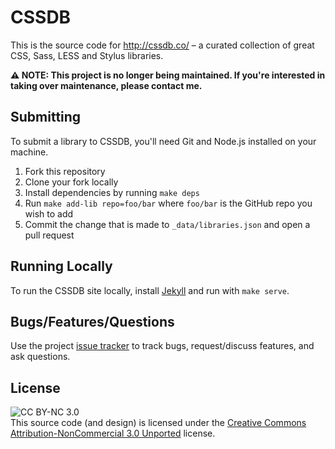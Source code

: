 
CSSDB
=====

This is the source code for http://cssdb.co/ – a curated collection of great CSS, Sass, LESS and Stylus libraries.

**⚠️ NOTE: This project is no longer being maintained. If you're interested in taking over maintenance, please contact me.**


Submitting
----------

To submit a library to CSSDB, you'll need Git and Node.js installed on your machine.

1. Fork this repository
2. Clone your fork locally
3. Install dependencies by running `make deps`
4. Run `make add-lib repo=foo/bar` where `foo/bar` is the GitHub repo you wish to add
5. Commit the change that is made to `_data/libraries.json` and open a pull request


Running Locally
---------------

To run the CSSDB site locally, install [Jekyll][jekyll] and run with `make serve`.


Bugs/Features/Questions
-----------------------

Use the project [issue tracker][issues] to track bugs, request/discuss features, and ask questions.


License
-------

![CC BY-NC 3.0](http://i.creativecommons.org/l/by-nc/3.0/88x31.png)  
This source code (and design) is licensed under the [Creative Commons Attribution-NonCommercial 3.0 Unported][cc-by-nc] license.



[cc-by-nc]: http://creativecommons.org/licenses/by-nc/3.0/
[issues]: https://github.com/rowanmanning/cssdb/issues
[jekyll]: http://jekyllrb.com/

